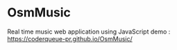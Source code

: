 # OsmMusic
Real time music web application using JavaScript
demo : https://coderqueue-pr.github.io/OsmMusic/
